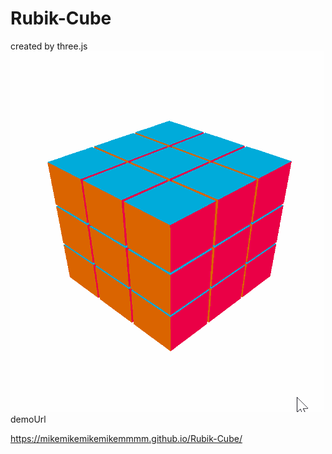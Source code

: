 # Rubik-Cube

created by three.js
![image](https://github.com/mikemikemikemikemmmm/Rubik-Cube/blob/master/demo.gif)
demoUrl  
  
https://mikemikemikemikemmmm.github.io/Rubik-Cube/
